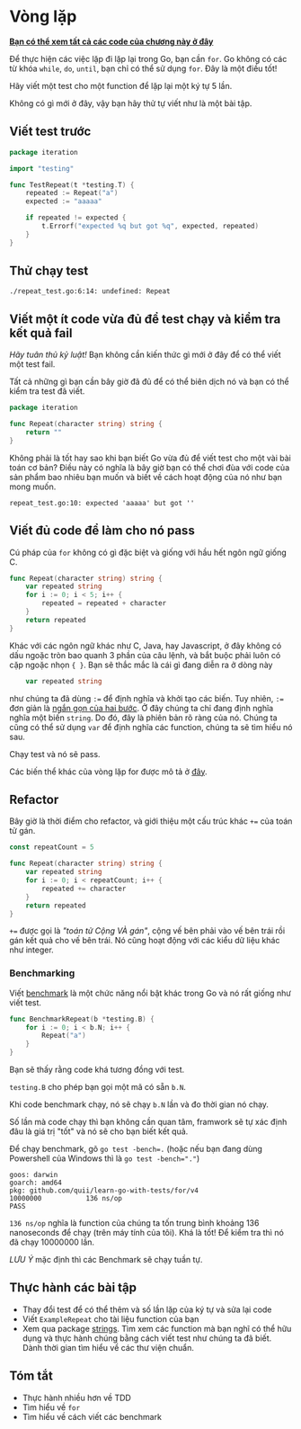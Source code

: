 # Vòng lặp

**[Bạn có thể xem tất cả các code của chương này ở đây](https://github.com/quii/learn-go-with-tests/tree/main/for)**

Để thực hiện các việc lặp đi lặp lại trong Go, bạn cần `for`. Go không có các từ khóa `while`, `do`, `until`, bạn chỉ có thể sử dụng `for`. Đây là một điều tốt!

Hãy viết một test cho một function để lặp lại một ký tự 5 lần.

Không có gì mới ở đây, vậy bạn hãy thử tự viết như là một bài tập.

## Viết test trước

```go
package iteration

import "testing"

func TestRepeat(t *testing.T) {
	repeated := Repeat("a")
	expected := "aaaaa"

	if repeated != expected {
		t.Errorf("expected %q but got %q", expected, repeated)
	}
}
```

## Thử chạy test

`./repeat_test.go:6:14: undefined: Repeat`

## Viết một ít code vừa đủ để test chạy và kiểm tra kết quả fail

_Hãy tuân thủ kỷ luật!_ Bạn không cần kiến thức gì mới ở đây để có thể viết một test fail.

Tất cả những gì bạn cần bây giờ đã đủ để có thể biên dịch nó và bạn có thể kiểm tra test đã viết.

```go
package iteration

func Repeat(character string) string {
	return ""
}
```

Không phải là tốt hay sao khi bạn biết Go vừa đủ để viết test cho một vài bài toán cơ bản? Điều này có nghĩa là bây giờ bạn có thể chơi đùa với code của sản phẩm bao nhiêu bạn muốn và biết về cách hoạt động của nó như bạn mong muốn.

`repeat_test.go:10: expected 'aaaaa' but got ''`

## Viết đủ code để làm cho nó pass

Cú pháp của `for` không có gì đặc biệt và giống với hầu hết ngôn ngữ giống C.

```go
func Repeat(character string) string {
	var repeated string
	for i := 0; i < 5; i++ {
		repeated = repeated + character
	}
	return repeated
}
```

Khác với các ngôn ngữ khác như C, Java, hay Javascript, ở đây không có dấu ngoặc tròn bao quanh 3 phần của câu lệnh, và bắt buộc phải luôn có cặp ngoặc nhọn `{ }`. Bạn sẽ thắc mắc là cái gì đang diễn ra ở dòng này

```go
	var repeated string
```

như chúng ta đã dùng `:=` để định nghĩa và khởi tạo các biến. Tuy nhiên, `:=` đơn giản là [ngắn gọn của hai bước](https://gobyexample.com/variables). Ở đây chúng ta chỉ đang định nghĩa nghĩa một biến `string`. Do đó, đây là phiên bản rõ ràng của nó. Chúng ta cũng có thể sử dụng `var` để định nghĩa các function, chúng ta sẽ tìm hiểu nó sau.

Chạy test và nó sẽ pass.

Các biến thể khác của vòng lặp for được mô tả ở [đây](https://gobyexample.com/for).

## Refactor

Bây giờ là thời điểm cho refactor, và giới thiệu một cấu trúc khác `+=` của toán tử gán.

```go
const repeatCount = 5

func Repeat(character string) string {
	var repeated string
	for i := 0; i < repeatCount; i++ {
		repeated += character
	}
	return repeated
}
```

`+=` được gọi là _"toán tử Cộng VÀ gán"_, cộng vế bên phải vào vế bên trái rồi gán kết quả cho vế bên trái. Nó cũng hoạt động với các kiểu dữ liệu khác như integer.

### Benchmarking

Viết [benchmark](https://golang.org/pkg/testing/#hdr-Benchmarks) là một chức năng nổi bật khác trong Go và nó rất giống như viết test.

```go
func BenchmarkRepeat(b *testing.B) {
	for i := 0; i < b.N; i++ {
		Repeat("a")
	}
}
```

Bạn sẽ thấy rằng code khá tương đồng với test.

`testing.B` cho phép bạn gọi một mã có sẵn `b.N`.

Khi code benchmark chạy, nó sẽ chạy `b.N` lần và đo thời gian nó chạy.

Số lần mà code chạy thì bạn không cần quan tâm, framwork sẽ tự xác định đâu là giá trị "tốt" và nó sẽ cho bạn biết kết quả.

Để chạy benchmark, gõ `go test -bench=.` (hoặc nếu bạn đang dùng Powershell của Windows thì là `go test -bench="."`)

```text
goos: darwin
goarch: amd64
pkg: github.com/quii/learn-go-with-tests/for/v4
10000000           136 ns/op
PASS
```

`136 ns/op` nghĩa là function của chúng ta tốn trung bình khoảng 136 nanoseconds để chạy \(trên máy tính của tôi\). Khá là tốt! Để kiểm tra thì nó đã chạy 10000000 lần.

_LƯU Ý_ mặc định thì các Benchmark sẽ chạy tuần tự.

## Thực hành các bài tập

* Thay đổi test để có thể thêm và số lần lặp của ký tự và sửa lại code
* Viết `ExampleRepeat` cho tài liệu function của bạn
* Xem qua package [strings](https://golang.org/pkg/strings). Tìm xem các function mà bạn nghĩ có thể hữu dụng và thực hành chúng bằng cách viết test như chúng ta đã biết. Dành thời gian tìm hiểu về các thư viện chuẩn.

## Tóm tắt

* Thực hành nhiều hơn về TDD
* Tìm hiểu về `for`
* Tìm hiểu về cách viết các benchmark
